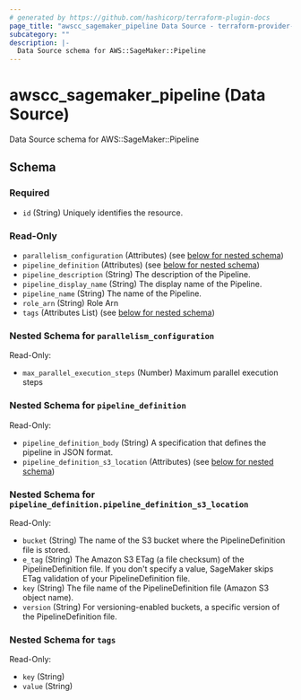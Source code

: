 ```yaml
---
# generated by https://github.com/hashicorp/terraform-plugin-docs
page_title: "awscc_sagemaker_pipeline Data Source - terraform-provider-awscc"
subcategory: ""
description: |-
  Data Source schema for AWS::SageMaker::Pipeline
---
```


# awscc_sagemaker_pipeline (Data Source)

Data Source schema for AWS::SageMaker::Pipeline



<!-- schema generated by tfplugindocs -->
## Schema

### Required

- `id` (String) Uniquely identifies the resource.

### Read-Only

- `parallelism_configuration` (Attributes) (see [below for nested schema](#nestedatt--parallelism_configuration))
- `pipeline_definition` (Attributes) (see [below for nested schema](#nestedatt--pipeline_definition))
- `pipeline_description` (String) The description of the Pipeline.
- `pipeline_display_name` (String) The display name of the Pipeline.
- `pipeline_name` (String) The name of the Pipeline.
- `role_arn` (String) Role Arn
- `tags` (Attributes List) (see [below for nested schema](#nestedatt--tags))

<a id="nestedatt--parallelism_configuration"></a>
### Nested Schema for `parallelism_configuration`

Read-Only:

- `max_parallel_execution_steps` (Number) Maximum parallel execution steps


<a id="nestedatt--pipeline_definition"></a>
### Nested Schema for `pipeline_definition`

Read-Only:

- `pipeline_definition_body` (String) A specification that defines the pipeline in JSON format.
- `pipeline_definition_s3_location` (Attributes) (see [below for nested schema](#nestedatt--pipeline_definition--pipeline_definition_s3_location))

<a id="nestedatt--pipeline_definition--pipeline_definition_s3_location"></a>
### Nested Schema for `pipeline_definition.pipeline_definition_s3_location`

Read-Only:

- `bucket` (String) The name of the S3 bucket where the PipelineDefinition file is stored.
- `e_tag` (String) The Amazon S3 ETag (a file checksum) of the PipelineDefinition file. If you don't specify a value, SageMaker skips ETag validation of your PipelineDefinition file.
- `key` (String) The file name of the PipelineDefinition file (Amazon S3 object name).
- `version` (String) For versioning-enabled buckets, a specific version of the PipelineDefinition file.



<a id="nestedatt--tags"></a>
### Nested Schema for `tags`

Read-Only:

- `key` (String)
- `value` (String)
